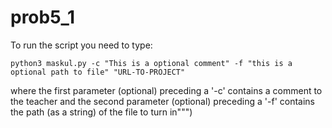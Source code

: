 # prob5_1

To run the script you need to type: 

	python3 maskul.py -c "This is a optional comment" -f "this is a optional path to file" "URL-TO-PROJECT"

where the first parameter (optional) preceding a '-c' contains a comment to the teacher and the second parameter (optional) preceding a '-f' contains the path (as a string) of the file to turn in""")

